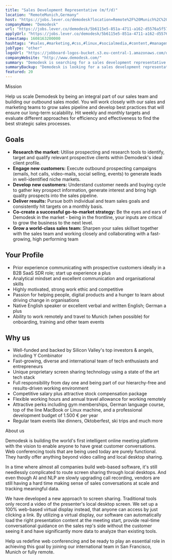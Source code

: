 ```yaml
---
title: "Sales Development Representative (m/f/d)"
location: "RemoteMunich,Germany"
host: "https://jobs.lever.co/demodesk?location=Remote%2F%20Munich%2C%20Germany"
companyName: "Demodesk"
url: "https://jobs.lever.co/demodesk/5b6115e5-851a-4711-a162-d5576a5f5731"
applyUrl: "https://jobs.lever.co/demodesk/5b6115e5-851a-4711-a162-d5576a5f5731/apply"
timestamp: 1608163200000
hashtags: "#sales,#marketing,#css,#linux,#socialmedia,#content,#management,#office,#German,#analysis"
jobType: "other"
logoUrl: "https://jobboard-logos-bucket.s3.eu-central-1.amazonaws.com/demodesk"
companyWebsite: "http://www.demodesk.com/"
summary: "Demodesk is searching for a sales development representative that has prior experience communicating with prospective customers ideally in a B2B SaaS SDR role."
summaryBackup: "Demodesk is looking for a sales development representative that has experience in: #sales, #marketing, #css."
featured: 20
---
```


Mission

Help us scale Demodesk by being an integral part of our sales team and building our outbound sales model. You will work closely with our sales and marketing teams to grow sales pipeline and develop best practices that will ensure our long-term scalability. Hit weekly and monthly targets and evaluate different approaches for efficiency and effectiveness to find the best strategic sales processes.

## Goals

*   **Research the market:** Utilise prospecting and research tools to identify, target and qualify relevant prospective clients within Demodesk's ideal client profile.
*   **Engage new customers:** Execute outbound prospecting campaigns (emails, hot calls, video-mails, social selling, events) to generate leads in well-identified niche markets. 
*   **Develop new customers:** Understand customer needs and buying cycle to gather key prospect information, generate interest and bring high quality prospects into the sales pipeline.
*   **Deliver results:** Pursue both individual and team sales goals and consistently hit targets on a monthly basis.
*   **Co-create a successful go-to-market strategy:** Be the eyes and ears of Demodesk in the market - being in the frontline, your inputs are critical to grow the business to the next level.
*   **Grow a world-class sales team:** Sharpen your sales skillset together with the sales team and working closely and collaborating with a fast-growing, high performing team

## Your Profile

*   Prior experience communicating with prospective customers ideally in a B2B SaaS SDR role; start up experience a plus 
*   Analytical mindset and excellent communication and organisational skills
*   Highly motivated, strong work ethic and competitive
*   Passion for helping people, digital products and a hunger to learn about driving change in organisations
*   Native English speaker or excellent verbal and written English; German a plus
*   Ability to work remotely and travel to Munich (when possible) for onboarding, training and other team events

## Why us

*   Well-funded and backed by Silicon Valley's top investors & angels, including Y Combinator
*   Fast-growing, diverse and international team of tech enthusiasts and entrepreneurs
*   Unique proprietary screen sharing technology using a state of the art tech stack
*   Full responsibility from day one and being part of our hierarchy-free and results-driven working environment
*   Competitive salary plus attractive stock compensation package
*   Flexible working hours and annual travel allowance for working remotely
*   Attractive perks including gym memberships, German language course, top of the line MacBook or Linux machine, and a professional development budget of 1.500 € per year
*   Regular team events like dinners, Oktoberfest, ski trips and much more

About us

Demodesk is building the world's first intelligent online meeting platform with the vision to enable anyone to have great customer conversations. Web conferencing tools that are being used today are purely functional. They hardly offer anything beyond video calling and local desktop sharing.

In a time where almost all companies build web-based software, it's still needlessly complicated to route screen sharing through local desktops. And even though AI and NLP are slowly upgrading call recording, vendors are still having a hard time making sense of sales conversations at scale and tracking meaningful data.

We have developed a new approach to screen sharing. Traditional tools only record a video of the presenter's local desktop screen. We set up a 100% web-based virtual display instead, that anyone can access by just clicking a link. By utilizing a virtual display, our software can automatically load the right presentation content at the meeting start, provide real-time conversational guidance on the sales rep's side without the customer seeing it and have significantly more data to analyze than existing tools.

Help us redefine web conferencing and be ready to play an essential role in achieving this goal by joining our international team in San Francisco, Munich or fully remote.
